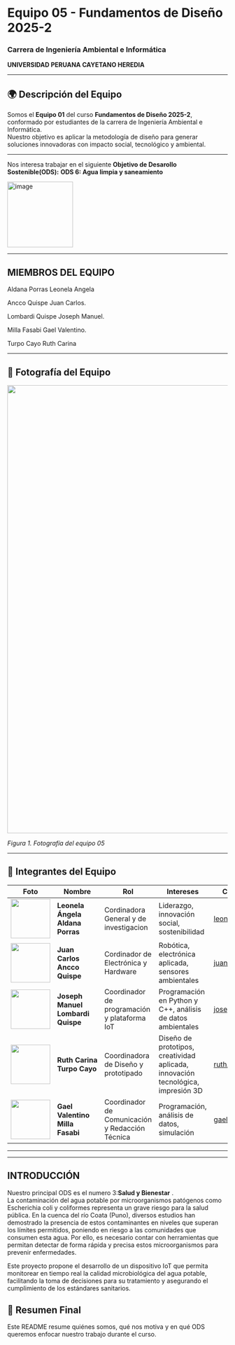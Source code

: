 # Equipo 05 - Fundamentos de Diseño 2025-2  
### Carrera de Ingeniería Ambiental e Informática
**UNIVERSIDAD PERUANA CAYETANO HEREDIA**

---

## 🌍 Descripción del Equipo  
Somos el **Equipo 01** del curso **Fundamentos de Diseño 2025-2**, conformado por estudiantes de la carrera de Ingeniería Ambiental e Informática.  
Nuestro objetivo es aplicar la metodología de diseño para generar soluciones innovadoras con impacto social, tecnológico y ambiental.

---
Nos interesa trabajar en el siguiente **Objetivo de Desarollo Sostenible(ODS):**
**ODS  6: Agua limpia y saneamiento**

<img width="150" height="150" alt="image" src="https://github.com/user-attachments/assets/e6dfc561-307a-44df-825c-c87b76351bd1" />

---

## MIEMBROS DEL EQUIPO

Aldana Porras Leonela Angela

Ancco Quispe Juan Carlos.

Lombardi Quispe Joseph Manuel.

Milla Fasabi Gael Valentino.

Turpo Cayo Ruth Carina



---

## 📸 Fotografía del Equipo  
<p align="center">
  <img width="1536" height="1024" alt="aaaa1" src="/Recursos/Imágenes/grupo 5.jpg" />

  <em>Figura 1. Fotografía del equipo 05</em>
</p>

---

## 👥 Integrantes del Equipo

| Foto | Nombre | Rol | Intereses | Correo Electronico |
|------|--------|-----|-----------|--------------------|
| <img src="/Recursos/Imágenes/aldana.jpg" width="90"/> | **Leonela Ángela Aldana Porras** | Cordinadora General y de investigacion | Liderazgo, innovación social, sostenibilidad | leonela.aldana@upch.pe|
| <img src="/Recursos/Imágenes/j ancco.jpg" width="90"/> | **Juan Carlos Ancco Quispe** | Cordinador de Electrónica y Hardware | Robótica, electrónica aplicada, sensores ambientales | juan.ancco@upch.pe
| <img src="/Recursos/Imágenes/lombardi.jpg" width="90"/> | **Joseph Manuel Lombardi Quispe** | Coordinador de programación y plataforma IoT | Programación en Python y C++, análisis de datos ambientales | joseph.lonardi@upch.pe
| <img src="/Recursos/Imágenes/turpo.jpg" width="90"/> | **Ruth Carina Turpo Cayo** | Coordinadora de Diseño y prototipado | Diseño de prototipos, creatividad aplicada, innovación tecnológica, impresión 3D | ruth.turpo@upch.pe
| <img src="/Recursos/Imágenes/milla.jpg" width="90"/> | **Gael Valentino Milla Fasabi** | Coordinador de Comunicación y Redacción Técnica | Programación, análisis de datos, simulación | gael.milla@upch.pe

---



---

## INTRODUCCIÓN  

Nuestro principal ODS es el numero 3:**Salud y Bienestar** .  
La contaminación del agua potable por microorganismos patógenos como Escherichia coli y coliformes representa un grave riesgo para la salud pública. En la cuenca del río Coata (Puno), diversos estudios han demostrado la presencia de estos contaminantes en niveles que superan los límites permitidos, poniendo en riesgo a las comunidades que consumen esta agua. Por ello, es necesario contar con herramientas que permitan detectar de forma rápida y precisa estos microorganismos para prevenir enfermedades.

Este proyecto propone el desarrollo de un dispositivo IoT que permita monitorear en tiempo real la calidad microbiológica del agua potable, facilitando la toma de decisiones para su tratamiento y asegurando el cumplimiento de los estándares sanitarios.

## 📌 Resumen Final  
Este README resume quiénes somos, qué nos motiva y en qué ODS queremos enfocar nuestro trabajo durante el curso.
